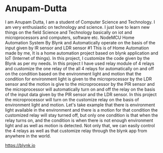 # Anupam-Dutta
I am Anupam Dutta, I am a student of Computer Science and Technology. I am very enthusiastic on technology and science. I just love to learn new things on the field Science and Technology basically on iot and microprocessors and computers, software etc.
NodeMCU Home Automation System By Blynk and Automatically operate on the basis of the input given by IR sensor and LDR sensor #1
This is of Home Automation made by me, It is a home automation project based on blynk application and IoT (Internet of things). In this project, I customize the code given by the Blynk as per my needs. In this project I have used relay module of 4 relays and customize the one relay of the all 4 relays for automatically on and off on the condition based on the environment light and motion that the condition for environment light is given to the microprocessor by the LDR sensor and the motion is give to the microprocessor by the PIR sensor and the microprocessor will automatically turn on and off the relay on the basis of the input data given by the PIR sensor and the LDR sensor. In this project the microprocessor will turn on the customize relay on the basis of environment light and motion. Let's take example that there is environment light available in the environment and there is a motion for that condition the customized relay will stay turned off, but only one condition is that when the relay turns on, and the condition is when there is not enough environment light and as well as motion is detected. Not only that, we can easily control the 4 relays as well as that customize relay through the blynk app from anywhere in the world.

https://blynk.io
